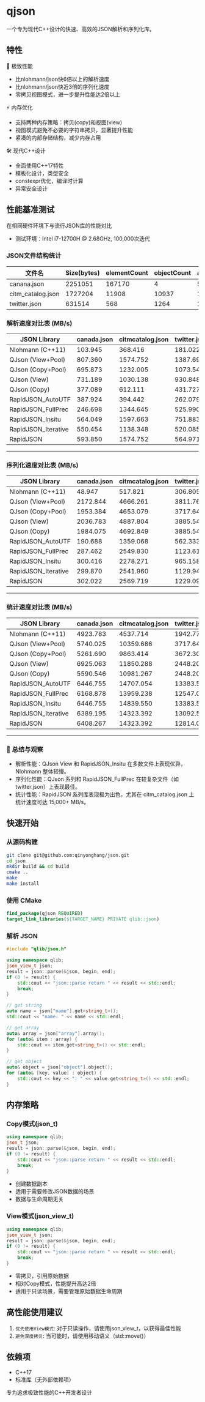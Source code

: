 # qjson

一个专为现代C++设计的快速、高效的JSON解析和序列化库。

## 特性

🚀 极致性能
* 比nlohmann/json快6倍以上的解析速度
* 比nlohmann/json快近3倍的序列化速度
* 零拷贝视图模式，进一步提升性能达2倍以上

⚡ 内存优化
* 支持两种内存策略：拷贝(copy)和视图(view)
* 视图模式避免不必要的字符串拷贝，显著提升性能
* 紧凑的内部存储结构，减少内存占用

🛠 现代C++设计
* 全面使用C++17特性
* 模板化设计，类型安全
* constexpr优化，编译时计算
* 异常安全设计

## 性能基准测试

在相同硬件环境下与流行JSON库的性能对比
+ 测试环境：Intel i7-12700H @ 2.68GHz, 100,000次迭代

### JSON文件结构统计

| 文件名 | Size(bytes) | elementCount | objectCount | arrayCount | numberCount | stringCount | trueCount | falseCount | nullCount |
| -------- | ----------- | ------------ | ----------- | ---------- | ----------  | ----------  | --------- | ---------- | --------- |
| canana.json | 2251051 | 167170 | 4 | 56045 | 111126 | 12 | 0 | 0 | 0 |
| citm_catalog.json | 1727204 | 11908 | 10937 | 10451 | 14392 | 26604 | 0 | 0 | 1263 |
| twitter.json | 631514 | 568 | 1264 | 1050 | 2109 | 18099 | 345 | 2446 | 1946 |

### 解析速度对比表 (MB/s)
| JSON Library            | canada.json | citmcatalog.json | twitter.json |
|-------------------------|-------------|------------------|--------------|
| Nlohmann (C++11) | 103.945 | 368.416 | 181.022 |
| QJson (View+Pool) | 807.360 | 1574.752 | 1387.693 |
| QJson (Copy+Pool) | 695.873 | 1232.005 | 1073.545 |
| QJson (View) | 731.189 | 1030.138 | 930.848 |
| QJson (Copy) | 377.089 | 612.111 | 431.727 |
| RapidJSON_AutoUTF | 387.924 | 394.442 | 262.079 |
| RapidJSON_FullPrec | 246.698 | 1344.645 | 525.990 |
| RapidJSON_Insitu | 564.049 | 1597.663 | 751.883 |
| RapidJSON_Iterative | 550.454 | 1138.348 | 520.085 |
| RapidJSON | 593.850 | 1574.752 | 564.971 |
---

### 序列化速度对比表 (MB/s)
| JSON Library            | canada.json | citmcatalog.json | twitter.json |
|-------------------------|-------------|------------------|--------------|
| Nlohmann (C++11) | 48.947 | 517.821 | 306.805 |
| QJson (View+Pool) | 2172.844 | 4666.261 | 3811.764 |
| QJson (Copy+Pool) | 1953.384 | 4653.079 | 3717.646 |
| QJson (View) | 2036.783 | 4887.804 | 3885.540 |
| QJson (Copy) | 1984.075 | 4692.849 | 3885.540 |
| RapidJSON_AutoUTF | 190.688 | 1359.068 | 562.333 |
| RapidJSON_FullPrec | 287.462 | 2549.830 | 1123.617 |
| RapidJSON_Insitu | 300.416 | 2278.271 | 965.158 |
| RapidJSON_Iterative | 299.870 | 2541.960 | 1129.941 |
| RapidJSON | 302.022 | 2569.719 | 1229.099 |
---

### 统计速度对比表 (MB/s)
| JSON Library            | canada.json | citmcatalog.json | twitter.json |
|-------------------------|-------------|------------------|--------------|
| Nlohmann (C++11) | 4923.783 | 4537.714 | 1942.770 |
| QJson (View+Pool) | 5740.025 | 10359.686 | 3717.646 |
| QJson (Copy+Pool) | 5261.690 | 9863.414 | 3672.309 |
| QJson (View) | 6925.063 | 11850.288 | 2448.206 |
| QJson (Copy) | 5590.546 | 10981.267 | 2448.206 |
| RapidJSON_AutoUTF | 6446.755 | 14707.054 | 13383.526 |
| RapidJSON_FullPrec | 6168.878 | 13959.238 | 12547.056 |
| RapidJSON_Insitu | 6446.755 | 14839.550 | 13383.526 |
| RapidJSON_Iterative | 6389.195 | 14323.392 | 13092.580 |
| RapidJSON | 6408.267 | 14323.392 | 12814.015 |
---

### 📝 总结与观察
- 解析性能：QJson View 和 RapidJSON_Insitu 在多数文件上表现优异，Nlohmann 整体较慢。
- 序列化性能：QJson 系列和 RapidJSON_FullPrec 在较复杂文件（如 twitter.json）上表现最佳。
- 统计性能：RapidJSON 系列库表现极为出色，尤其在 citm_catalog.json 上统计速度可达 15,000+ MB/s。

## 快速开始

### 从源码构建

```bash
git clone git@github.com:qinyonghang/json.git
cd json
mkdir build && cd build
cmake ..
make
make install
```

### 使用 CMake

```cmake
find_package(qjson REQUIRED)
target_link_libraries(${TARGET_NAME} PRIVATE qlib::json)
```

### 解析 JSON

```cpp
#include "qlib/json.h"

using namespace qlib;
json_view_t json;
result = json::parse(&json, begin, end);
if (0 != result) {
    std::cout << "json::parse return " << result << std::endl;
    break;
}

// get string
auto name = json["name"].get<string_t>();
std::cout << "name: " << name << std::endl;

// get array
auto& array = json["array"].array();
for (auto& item : array) {
    std::cout << item.get<string_t>() << std::endl;
}

// get object
auto& object = json["object"].object();
for (auto& [key, value] : object) {
    std::cout << key << ": " << value.get<string_t>() << std::endl;
}
```

## 内存策略

### Copy模式(json_t)

```cpp
using namespace qlib;
json_t json;
result = json::parse(&json, begin, end);
if (0 != result) {
    std::cout << "json::parse return " << result << std::endl;
    break;
}
```

* 创建数据副本
* 适用于需要修改JSON数据的场景
* 数据与生命周期无关

### View模式(json_view_t)

```cpp
using namespace qlib;
json_view_t json;
result = json::parse(&json, begin, end);
if (0 != result) {
    std::cout << "json::parse return " << result << std::endl;
    break;
}
```

* 零拷贝，引用原始数据
* 相对Copy模式，性能提升高达2倍
* 适用于只读场景，需要管理原始数据生命周期

## 高性能使用建议
1. `优先使用View模式`: 对于只读操作，请使用json_view_t，以获得最佳性能
2. `避免深度拷贝`: 当可能时，请使用移动语义（std::move()）

## 依赖项

* C++17
* 标准库（无外部依赖项）

专为追求极致性能的C++开发者设计
